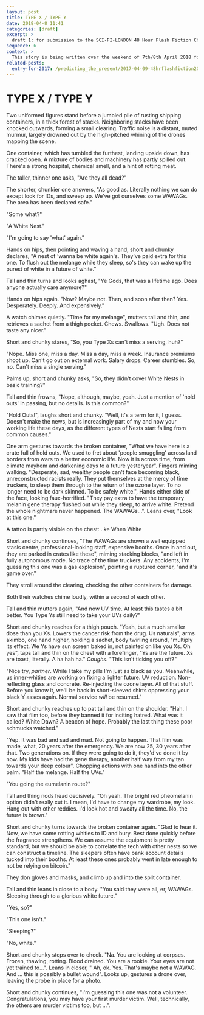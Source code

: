 ```yaml
---
layout: post
title: TYPE X / TYPE Y
date: 2018-04-8 11:41
categories: [draft]
excerpt: >
  draft 1: for submission to the SCI-FI-LONDON 48 Hour Flash Fiction Challenge 2018
sequence: 6
context: >
  This story is being written over the weekend of 7th/8th April 2018 for the [@scifilondon](https://twitter.com/scifilondon) [#SFL48hrFlash](https://twitter.com/hashtag/SFL48hrFlash) [Fiction challenge](http://48hour.sci-fi-london.com/challenge/48-hour-flash-fiction-2018), with (in my case) a specified title, "TYPE X / TYPE Y", including dialogue, "Ye Gods, that was a lifetime ago. Does anyone actually care anymore?", some optional science, "Chameleon DNA allows drugs to be developed to change skin colour", and up to 2K words.
related-posts:
  entry-for-2017: /predicting_the_present/2017-04-09-48hrflashfiction2017-several-days
---
```

# TYPE X / TYPE Y

Two uniformed figures stand before a jumbled pile of rusting shipping containers, in a thick forest of stacks. Neighboring stacks have been knocked outwards, forming a small clearing. Traffic noise is a distant, muted murmur, largely drowned out by the high-pitched whining of the drones mapping the scene.

One container, which has tumbled the furthest, landing upside down, has cracked open. A mixture of bodies and machinery has partly spilled out. There's a strong hospital, chemical smell, and a hint of rotting meat.

The taller, thinner one asks, "Are they all dead?"

The shorter, chunkier one answers, "As good as. Literally nothing we can do except look for IDs, and sweep up. We've got ourselves some WAWAGs. The area has been declared safe."

"Some what?"

"A White Nest."

"I'm going to say 'what' again."

Hands on hips, then pointing and waving a hand, short and chunky declares, "A nest of 'wanna be white again's. They've paid extra for this one. To flush out the melange while they sleep, so's they can wake up the purest of white in a future of white."

Tall and thin turns and looks aghast, "Ye Gods, that was a lifetime ago. Does anyone actually care anymore?"

Hands on hips again. "Now? Maybe not. Then, and soon after then? Yes. Desperately. Deeply. And expensively."

A watch chimes quietly. "Time for my melange", mutters tall and thin, and retrieves a sachet from a thigh pocket. Chews. Swallows. "Ugh. Does not taste any nicer."

Short and chunky stares, "So, you Type Xs can't miss a serving, huh?"

"Nope. Miss one, miss a day. Miss a day, miss a week. Insurance premiums shoot up. Can't go out on external work. Salary drops. Career stumbles. So, no. Can't miss a single serving."

Palms up, short and chunky asks, "So, they didn't cover White Nests in basic training?"

Tall and thin frowns, "Nope, although, maybe, yeah. Just a mention of 'hold outs' in passing, but no details. Is this common?"

"Hold Outs!", laughs short and chunky. "Well, it's a term for it, I guess. Doesn't make the news, but is increasingly part of my and now your working life these days, as the different types of Nests start failing from common causes."

One arm gestures towards the broken container, "What we have here is a crate full of hold outs. We used to fret about 'people smuggling' across land borders from wars to a better economic life. Now it is across time, from climate mayhem and darkening days to a future yesteryear". Fingers miming walking. "Desperate, sad, wealthy people can't face becoming black, unreconstructed racists really. They put themselves at the mercy of time truckers, to sleep them through to the return of the ozone layer. To no longer need to be dark skinned. To be safely white.", Hands either side of the face, looking faux-horrified. "They pay extra to have the temporary melanin gene therapy flushed out while they sleep, to arrive white. Pretend the whole nightmare never happened. The WAWAGs...". Leans over, "Look at this one."

A tattoo is partly visible on the chest: ..ke When White

Short and chunky continues, "The WAWAGs are shown a well equipped stasis centre, professional-looking staff, expensive booths. Once in and out, they are parked in crates like these", miming stacking blocks, "and left in fully autonomous mode. No trace of the time truckers. Any accidents, I'm guessing this one was a gas explosion", pointing a ruptured corner, "and it's game over."

They stroll around the clearing, checking the other containers for damage.

Both their watches chime loudly, within a second of each other.

Tall and thin mutters again, "And now UV time. At least this tastes a bit better. You Type Ys still need to take your UVs daily?"

Short and chunky reaches for a thigh pouch. "Yeah, but a much smaller dose than you Xs. Lowers the cancer risk from the drug. Us naturals", arms akimbo, one hand higher, holding a sachet, body twirling around, "multiply its effect. We Ys have sun screen baked in, not painted on like you Xs. Oh yes", taps tall and thin on the chest with a forefinger, "Ys are the future. Xs are toast, literally. A ha hah ha." _Coughs_. "This isn't ticking you off?"

"Nice try, _partner_. While I take my pills I'm just as black as you. Meanwhile, us inner-whities are working on fixing a lighter future. UV reduction. Non-reflecting glass and concrete. Re-injecting the ozone layer. All of that stuff. Before you know it, we'll be back in short-sleeved shirts oppressing your black Y asses again. Normal service *will* be resumed."

Short and chunky reaches up to pat tall and thin on the shoulder. "Hah. I saw that film too, before they banned it for inciting hatred. What was it called? White Dawn? A beacon of hope. Probably the last thing these poor schmucks watched."

"Yep. It was bad and sad and mad. Not going to happen. That film was made, what, 20 years after the emergency. We are now 25, 30 years after that. Two generations on. If they were going to do it, they'd've done it by now. My kids have had the gene therapy, another half way from my tan towards your deep colour". Chopping actions with one hand into the other palm. "Half the melange. Half the UVs."

"You going the eumelanin route?"

Tall and thing nods head decisively. "Oh yeah. The bright red pheomelanin option didn't really cut it. I mean, I'd have to change my wardrobe, my look. Hang out with other reddies. I'd look hot and sweaty all the time. No, the future is brown."

Short and chunky turns towards the broken container again. "Glad to hear it. Now, we have some rotting whities to ID and bury. Best done quickly before the fragrance strengthens. We can assume the equipment is pretty standard, but we should be able to correlate the tech with other nests so we can construct a timeline. The sleepers often have bank account details tucked into their booths. At least these ones probably went in late enough to not be relying on bitcoin."  

They don gloves and masks, and climb up and into the split container.

Tall and thin leans in close to a body. "You said they were all, er, WAWAGs. Sleeping through to a glorious white future."

"Yes, so?"

"This one isn't."

"Sleeping?"

"No, white."

Short and chunky steps over to check. "Na. You are looking at corpses. Frozen, thawing, rotting. Blood drained. You are a rookie. Your eyes are not yet trained to...". Leans in closer, " Ah, ok. Yes. That's maybe not a WAWAG. And ... this is possibly a bullet wound". Looks up, gestures a drone over, leaving the probe in place for a photo.

Short and chunky continues, "I'm guessing this one was not a volunteer. Congratulations, you may have your first murder victim. Well, technically, the others are murder victims too, but ...".
